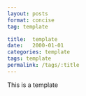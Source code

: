 ```yaml
---
layout: posts
format: concise
tag: template

title:  template
date:   2000-01-01
categories: template
tags: template
permalink: /tags/:title
---
```


This is a template

